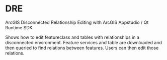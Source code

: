 # DRE
ArcGIS Disconnected Relationship Editing with ArcGIS Appstudio / Qt Runtime SDK

Shows how to edit featureclass and tables with relationships in a disconnected environment. Feature services and table are downloaded and then queried to find relations between features. Users can then edit those relations.
